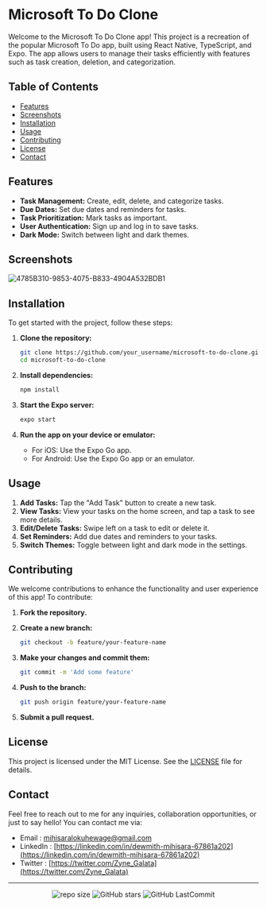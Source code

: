 # Microsoft To Do Clone

Welcome to the Microsoft To Do Clone app! This project is a recreation of the popular Microsoft To Do app, built using React Native, TypeScript, and Expo. The app allows users to manage their tasks efficiently with features such as task creation, deletion, and categorization.

## Table of Contents

- [Features](#features)
- [Screenshots](#screenshots)
- [Installation](#installation)
- [Usage](#usage)
- [Contributing](#contributing)
- [License](#license)
- [Contact](#contact)

## Features

- **Task Management:** Create, edit, delete, and categorize tasks.
- **Due Dates:** Set due dates and reminders for tasks.
- **Task Prioritization:** Mark tasks as important.
- **User Authentication:** Sign up and log in to save tasks.
- **Dark Mode:** Switch between light and dark themes.

## Screenshots

![4785B310-9853-4075-B833-4904A532BDB1](https://github.com/DewmithMihisara/microsoft-to-do-clone/assets/124574193/e4ea4239-cd06-4c4b-bdb1-8945ed776eaa)

## Installation

To get started with the project, follow these steps:

1. **Clone the repository:**

    ```bash
    git clone https://github.com/your_username/microsoft-to-do-clone.git
    cd microsoft-to-do-clone
    ```

2. **Install dependencies:**

    ```bash
    npm install
    ```

3. **Start the Expo server:**

    ```bash
    expo start
    ```

4. **Run the app on your device or emulator:**

    - For iOS: Use the Expo Go app.
    - For Android: Use the Expo Go app or an emulator.

## Usage

1. **Add Tasks:** Tap the "Add Task" button to create a new task.
2. **View Tasks:** View your tasks on the home screen, and tap a task to see more details.
3. **Edit/Delete Tasks:** Swipe left on a task to edit or delete it.
4. **Set Reminders:** Add due dates and reminders to your tasks.
5. **Switch Themes:** Toggle between light and dark mode in the settings.

## Contributing

We welcome contributions to enhance the functionality and user experience of this app! To contribute:

1. **Fork the repository.**
2. **Create a new branch:**

    ```bash
    git checkout -b feature/your-feature-name
    ```

3. **Make your changes and commit them:**

    ```bash
    git commit -m 'Add some feature'
    ```

4. **Push to the branch:**

    ```bash
    git push origin feature/your-feature-name
    ```

5. **Submit a pull request.**

## License

This project is licensed under the MIT License. See the [LICENSE](LICENSE) file for details.

## Contact

Feel free to reach out to me for any inquiries, collaboration opportunities, or just to say hello! You can contact me via:

* Email : mihisaralokuhewage@gmail.com
* LinkedIn : [https://linkedin.com/in/dewmith-mihisara-67861a202](https://linkedin.com/in/dewmith-mihisara-67861a202)
* Twitter : [https://twitter.com/Zyne_Galata](https://twitter.com/Zyne_Galata)

***
</h5>
<div align="center">
  
![repo size](https://img.shields.io/github/repo-size/DewmithMihisara/microsoft-to-do-clone?label=Repo%20Size&style=for-the-badge&labelColor=black&color=20bf6b)
![GitHub stars](https://img.shields.io/github/stars/DewmithMihisara/microsoft-to-do-clone?&labelColor=black&color=f7b731&style=for-the-badge)
![GitHub LastCommit](https://img.shields.io/github/last-commit/DewmithMihisara/microsoft-to-do-clone?logo=github&labelColor=black&color=d1d8e0&style=for-the-badge)

</div>
